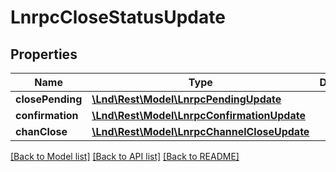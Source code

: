 # LnrpcCloseStatusUpdate

## Properties
Name | Type | Description | Notes
------------ | ------------- | ------------- | -------------
**closePending** | [**\Lnd\Rest\Model\LnrpcPendingUpdate**](LnrpcPendingUpdate.md) |  | [optional] 
**confirmation** | [**\Lnd\Rest\Model\LnrpcConfirmationUpdate**](LnrpcConfirmationUpdate.md) |  | [optional] 
**chanClose** | [**\Lnd\Rest\Model\LnrpcChannelCloseUpdate**](LnrpcChannelCloseUpdate.md) |  | [optional] 

[[Back to Model list]](../README.md#documentation-for-models) [[Back to API list]](../README.md#documentation-for-api-endpoints) [[Back to README]](../README.md)


